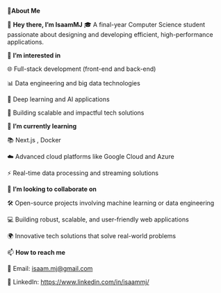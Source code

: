  🚀**About Me**


 
👋 **Hey there, I’m IsaamMJ**
🎓 A final-year Computer Science student passionate about designing and developing efficient, high-performance applications.

👀 **I’m interested in**

🌐 Full-stack development (front-end and back-end)

📊 Data engineering and big data technologies

🤖 Deep learning and AI applications

🚀 Building scalable and impactful tech solutions

🌱 **I’m currently learning**

📚 Next.js , Docker

☁️ Advanced cloud platforms like Google Cloud and Azure

⚡ Real-time data processing and streaming solutions

💞️ **I’m looking to collaborate on**

🛠️ Open-source projects involving machine learning or data engineering

💻 Building robust, scalable, and user-friendly web applications

🌍 Innovative tech solutions that solve real-world problems

📫 **How to reach me**

📧 Email: isaam.mj@gmail.com

🌟 LinkedIn: https://www.linkedin.com/in/isaammj/ 

<!---
IsaamMJ/IsaamMJ is a ✨ special ✨ repository because its `README.md` (this file) appears on your GitHub profile.
You can click the Preview link to take a look at your changes.
--->
